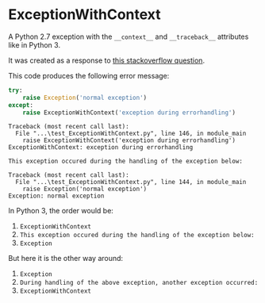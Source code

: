 ExceptionWithContext
====================

A Python 2.7 exception with the `__context__` and `__traceback__` attributes like in Python 3.

It was created as a response to [this stackoverflow question](http://stackoverflow.com/questions/19234134/finding-out-an-exception-context).

This code produces the following error message:

```python
try:
    raise Exception('normal exception')
except:
    raise ExceptionWithContext('exception during errorhandling')
```

```error
Traceback (most recent call last):
  File "...\test_ExceptionWithContext.py", line 146, in module_main
    raise ExceptionWithContext('exception during errorhandling')
ExceptionWithContext: exception during errorhandling

This exception occured during the handling of the exception below:

Traceback (most recent call last):
  File "...\test_ExceptionWithContext.py", line 144, in module_main
    raise Exception('normal exception')
Exception: normal exception
```

In Python 3, the order would be:

 1. `ExceptionWithContext` 
 2. `This exception occured during the handling of the exception below:`
 3. `Exception`
 
But here it is the other way around:

 1. `Exception` 
 2. `During handling of the above exception, another exception occurred:`
 3. `ExceptionWithContext`

